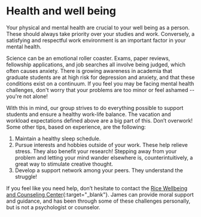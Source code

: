 # Health and well being

Your physical and mental health are crucial to your well being as a person.
These should always take priority over your studies and work.
Conversely, a satisfying and respectful work environment is an important factor in your mental health.

Science can be an emotional roller coaster.
Exams, paper reviews, fellowship applications, and job searches all involve being judged, which often causes anxiety.
There is growing awareness in academia that graduate students are at high risk for depression and anxiety, and that these conditions exist on a continuum.
If you feel you may be facing mental health challenges, don't worry that your problems are too minor or feel ashamed -- you're not alone!

With this in mind, our group strives to do everything possible to support students and ensure a healthy work-life balance.
The vacation and workload expectations defined above are a big part of this.
Don’t overwork!
Some other tips, based on experience, are the following:

1. Maintain a healthy sleep schedule.
2. Pursue interests and hobbies outside of your work. These help relieve stress. They also benefit your research! Stepping away from your problem and letting your mind wander elsewhere is, counterintuitively, a great way to stimulate creative thought.
3. Develop a support network among your peers. They understand the struggle!

If you feel like you need help, don’t hesitate to contact the [Rice Wellbeing and Counseling Center](https://wellbeing.rice.edu/rice-counseling-center){:target="_blank"}.
James can provide moral support and guidance, and has been through some of these challenges personally, but is not a psychologist or counselor.
